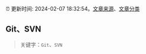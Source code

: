 :alarm_clock: 更新时间: 2024-02-07 18:32:54。[文章来源](/README.md)、[文章分类](/TAGS.md)

## Git、SVN


> 关键字：`Git`、`SVN`



